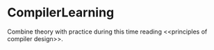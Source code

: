 # CompilerLearning
Combine theory with practice during  this time reading &lt;&lt;principles of compiler design>>.
##
